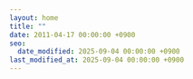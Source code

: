```yaml
---
layout: home
title: ""
date: 2011-04-17 00:00:00 +0900
seo:
  date_modified: 2025-09-04 00:00:00 +0900
last_modified_at: 2025-09-04 00:00:00 +0900
---
```

